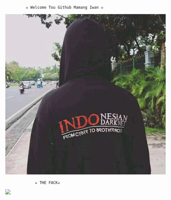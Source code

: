  
             ☠️ Welcome Tou Github Mamang Iwan ☠️

<img src="https://github.com/IWAN-404/IWAN-404/blob/main/IWAN%20MAMANG%20HEKEL/FB_IMG_16151794358606576.jpg">









                 ☠️ THE FACK☠️

 

<img src="https://giffiles.alphacoders.com/120/120248.gif">

